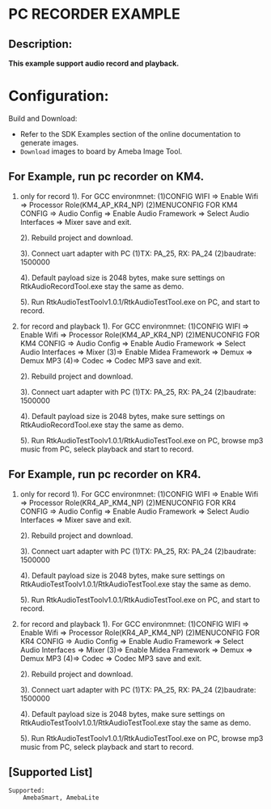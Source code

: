 # PC RECORDER EXAMPLE

## Description:
**This example support audio record and playback.**

# Configuration:

Build and Download:
   * Refer to the SDK Examples section of the online documentation to generate images.
   * `Download` images to board by Ameba Image Tool.

## For Example, run pc recorder on KM4.
1. only for record
	1). For GCC environmnet:
		(1)CONFIG WIFI => Enable Wifi => Processor Role(KM4_AP_KR4_NP)
		(2)MENUCONFIG FOR KM4 CONFIG => Audio Config => Enable Audio Framework => Select Audio Interfaces => Mixer
		save and exit.

	2). Rebuild project and download.

	3). Connect uart adapter with PC
	  (1)TX: PA_25, RX: PA_24
	  (2)baudrate: 1500000

	4). Default payload size is 2048 bytes, make sure settings on RtkAudioRecordTool.exe stay the same as demo.

	5). Run RtkAudioTestToolv1.0.1/RtkAudioTestTool.exe on PC, and start to record.

2. for record and playback
	1). For GCC environmnet:
		(1)CONFIG WIFI => Enable Wifi => Processor Role(KM4_AP_KR4_NP)
		(2)MENUCONFIG FOR KM4 CONFIG => Audio Config => Enable Audio Framework => Select Audio Interfaces => Mixer
		(3)=> Enable Midea Framework => Demux => Demux MP3
		(4)=> Codec => Codec MP3
		save and exit.

	2). Rebuild project and download.

	3). Connect uart adapter with PC
	  (1)TX: PA_25, RX: PA_24
	  (2)baudrate: 1500000

	4). Default payload size is 2048 bytes, make sure settings on RtkAudioRecordTool.exe stay the same as demo.

	5). Run RtkAudioTestToolv1.0.1/RtkAudioTestTool.exe on PC, browse mp3 music from PC, seleck playback and start to record.


## For Example, run pc recorder on KR4.
1. only for record
	1). For GCC environmnet:
		(1)CONFIG WIFI => Enable Wifi => Processor Role(KR4_AP_KM4_NP)
		(2)MENUCONFIG FOR KR4 CONFIG => Audio Config => Enable Audio Framework => Select Audio Interfaces => Mixer
		save and exit.

	2). Rebuild project and download.

	3). Connect uart adapter with PC
	  (1)TX: PA_25, RX: PA_24
	  (2)baudrate: 1500000

	4). Default payload size is 2048 bytes, make sure settings on RtkAudioTestToolv1.0.1/RtkAudioTestTool.exe stay the same as demo.

	5). Run RtkAudioTestToolv1.0.1/RtkAudioTestTool.exe on PC, and start to record.

2. for record and playback
	1). For GCC environmnet:
		(1)CONFIG WIFI => Enable Wifi => Processor Role(KR4_AP_KM4_NP)
		(2)MENUCONFIG FOR KR4 CONFIG => Audio Config => Enable Audio Framework => Select Audio Interfaces => Mixer
		(3)=> Enable Midea Framework => Demux => Demux MP3
		(4)=> Codec => Codec MP3
		save and exit.

	2). Rebuild project and download.

	3). Connect uart adapter with PC
	  (1)TX: PA_25, RX: PA_24
	  (2)baudrate: 1500000

	4). Default payload size is 2048 bytes, make sure settings on RtkAudioTestToolv1.0.1/RtkAudioTestTool.exe stay the same as demo.

	5). Run RtkAudioTestToolv1.0.1/RtkAudioTestTool.exe on PC, browse mp3 music from PC, seleck playback and start to record.

## [Supported List]
	Supported:
		AmebaSmart, AmebaLite